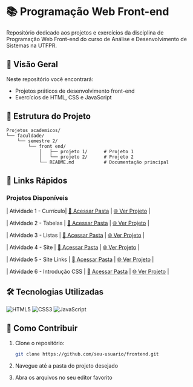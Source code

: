 # 📚 Programação Web Front-end

Repositório dedicado aos projetos e exercícios da disciplina de Programação Web Front-end do curso de Análise e Desenvolvimento de Sistemas na UTFPR.

## 🚀 Visão Geral
Neste repositório você encontrará:
- Projetos práticos de desenvolvimento front-end
- Exercícios de HTML, CSS e JavaScript

## 📂 Estrutura do Projeto
```plaintext
Projetos academicos/
└── faculdade/
    └── semestre 2/
        └── front end/
            │   ├── projeto 1/      # Projeto 1
            │   └── projeto 2/      # Projeto 2
            └── README.md           # Documentação principal
```

## 🔗 Links Rápidos
### Projetos Disponíveis

| Atividade 1 - Currículo| [📁 Acessar Pasta](./Atividade-Curriculo/) | [🌐 Ver Projeto](https://joaopradov.github.io/ProjetosAcademicos/Faculdade/Semestre%202/Front-End/Atividade-Curriculo/) |<br>

| Atividade 2 - Tabelas | [📁 Acessar Pasta](./Atividade-aula3/) | [🌐 Ver Projeto](https://joaopradov.github.io/ProjetosAcademicos/Faculdade/Semestre%202/Front-End/Atividade-siteport/) |<br>

| Atividade 3 - Listas | [📁 Acessar Pasta](./Atividade-semana3/) | [🌐 Ver Projeto](https://joaopradov.github.io/ProjetosAcademicos/Faculdade/Semestre%202/Front-End/Atividade-semana3/) |<br>

| Atividade 4 - Site | [📁 Acessar Pasta](./Atividade-siteport/) | [🌐 Ver Projeto](https://joaopradov.github.io/ProjetosAcademicos/Faculdade/Semestre%202/Front-End/Atividade-aula3/) |<br>

| Atividade 5 - Site Links | [📁 Acessar Pasta](./Atividade6/) | [🌐 Ver Projeto](https://joaopradov.github.io/ProjetosAcademicos/Faculdade/Semestre%202/Front-End/Atividade6/) |<br>

| Atividade 6 - Introdução CSS | [📁 Acessar Pasta](./Atividade-Intro-Css/) | [🌐 Ver Projeto](https://joaopradov.github.io/ProjetosAcademicos/Faculdade/Semestre%202/Front-End/Atividade-Intro-Css/) |<br>

## 🛠 Tecnologias Utilizadas
![HTML5](https://img.shields.io/badge/HTML5-E34F26?style=flat&logo=html5&logoColor=white)  ![CSS3](https://img.shields.io/badge/CSS3-1572B6?style=flat&logo=css3&logoColor=white)  ![JavaScript](https://img.shields.io/badge/JavaScript-F7DF1E?style=flat&logo=javascript&logoColor=black)

## 📝 Como Contribuir
1. Clone o repositório:
   ```bash
   git clone https://github.com/seu-usuario/frontend.git

2. Navegue até a pasta do projeto desejado

3. Abra os arquivos no seu editor favorito
